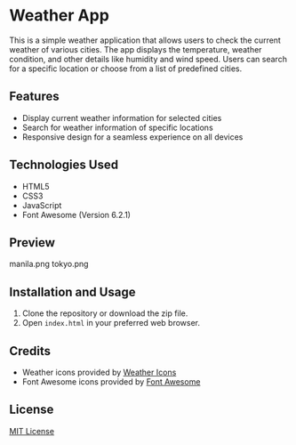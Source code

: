 # Weather App

This is a simple weather application that allows users to check the current weather of various cities. The app displays the temperature, weather condition, and other details like humidity and wind speed. Users can search for a specific location or choose from a list of predefined cities.

## Features

- Display current weather information for selected cities
- Search for weather information of specific locations
- Responsive design for a seamless experience on all devices

## Technologies Used

- HTML5
- CSS3
- JavaScript
- Font Awesome (Version 6.2.1)

## Preview

manila.png tokyo.png

## Installation and Usage

1. Clone the repository or download the zip file.
2. Open `index.html` in your preferred web browser.

## Credits

- Weather icons provided by [Weather Icons](https://example.com/weather-icons)
- Font Awesome icons provided by [Font Awesome](https://fontawesome.com)

## License

[MIT License](LICENSE)

